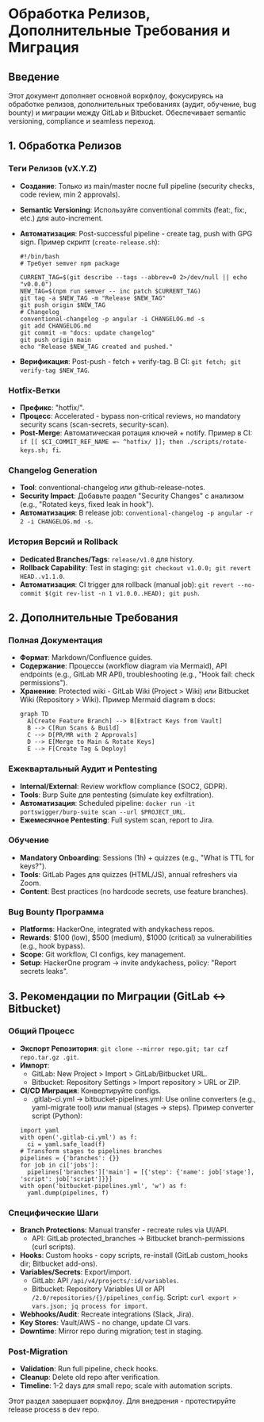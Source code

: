 # Обработка Релизов, Дополнительные Требования и Миграция

## Введение

Этот документ дополняет основной воркфлоу, фокусируясь на обработке релизов, дополнительных требованиях (аудит, обучение, bug bounty) и миграции между GitLab и Bitbucket. Обеспечивает semantic versioning, compliance и seamless переход.

## 1. Обработка Релизов

### Теги Релизов (vX.Y.Z)

- **Создание**: Только из main/master после full pipeline (security checks, code review, min 2 approvals).
- **Semantic Versioning**: Используйте conventional commits (feat:, fix:, etc.) для auto-increment.
- **Автоматизация**: Post-successful pipeline - create tag, push with GPG sign.
  Пример скрипт (`create-release.sh`):

  ```
  #!/bin/bash
  # Требует semver npm package

  CURRENT_TAG=$(git describe --tags --abbrev=0 2>/dev/null || echo "v0.0.0")
  NEW_TAG=$(npm run semver -- inc patch $CURRENT_TAG)
  git tag -a $NEW_TAG -m "Release $NEW_TAG"
  git push origin $NEW_TAG
  # Changelog
  conventional-changelog -p angular -i CHANGELOG.md -s
  git add CHANGELOG.md
  git commit -m "docs: update changelog"
  git push origin main
  echo "Release $NEW_TAG created and pushed."
  ```

- **Верификация**: Post-push - fetch + verify-tag.
  В CI: `git fetch; git verify-tag $NEW_TAG`.

### Hotfix-Ветки

- **Префикс**: "hotfix/".
- **Процесс**: Accelerated - bypass non-critical reviews, но mandatory security scans (scan-secrets, security-scan).
- **Post-Merge**: Автоматическая ротация ключей + notify.
  Пример в CI: `if [[ $CI_COMMIT_REF_NAME =~ ^hotfix/ ]]; then ./scripts/rotate-keys.sh; fi`.

### Changelog Generation

- **Tool**: conventional-changelog или github-release-notes.
- **Security Impact**: Добавьте раздел "Security Changes" с анализом (e.g., "Rotated keys, fixed leak in hook").
- **Автоматизация**: В release job: `conventional-changelog -p angular -r 2 -i CHANGELOG.md -s`.

### История Версий и Rollback

- **Dedicated Branches/Tags**: `release/v1.0` для history.
- **Rollback Capability**: Test in staging: `git checkout v1.0.0; git revert HEAD..v1.1.0`.
- **Автоматизация**: CI trigger для rollback (manual job): `git revert --no-commit $(git rev-list -n 1 v1.0.0..HEAD); git push`.

## 2. Дополнительные Требования

### Полная Документация

- **Формат**: Markdown/Confluence guides.
- **Содержание**: Процессы (workflow diagram via Mermaid), API endpoints (e.g., GitLab MR API), troubleshooting (e.g., "Hook fail: check permissions").
- **Хранение**: Protected wiki - GitLab Wiki (Project > Wiki) или Bitbucket Wiki (Repository > Wiki).
  Пример Mermaid diagram в docs:
  ```
  graph TD
    A[Create Feature Branch] --> B[Extract Keys from Vault]
    B --> C[Run Scans & Build]
    C --> D[PR/MR with 2 Approvals]
    D --> E[Merge to Main & Rotate Keys]
    E --> F[Create Tag & Deploy]
  ```

### Ежеквартальный Аудит и Pentesting

- **Internal/External**: Review workflow compliance (SOC2, GDPR).
- **Tools**: Burp Suite для pentesting (simulate key exfiltration).
- **Автоматизация**: Scheduled pipeline: `docker run -it portswigger/burp-suite scan --url $PROJECT_URL`.
- **Ежемесячное Pentesting**: Full system scan, report to Jira.

### Обучение

- **Mandatory Onboarding**: Sessions (1h) + quizzes (e.g., "What is TTL for keys?").
- **Tools**: GitLab Pages для quizzes (HTML/JS), annual refreshers via Zoom.
- **Content**: Best practices (no hardcode secrets, use feature branches).

### Bug Bounty Программа

- **Platforms**: HackerOne, integrated with andykachess repos.
- **Rewards**: $100 (low), $500 (medium), $1000 (critical) за vulnerabilities (e.g., hook bypass).
- **Scope**: Git workflow, CI configs, key management.
- **Setup**: HackerOne program → invite andykachess, policy: "Report secrets leaks".

## 3. Рекомендации по Миграции (GitLab ↔ Bitbucket)

### Общий Процесс

- **Экспорт Репозитория**: `git clone --mirror repo.git; tar czf repo.tar.gz .git`.
- **Импорт**:
  - GitLab: New Project > Import > GitLab/Bitbucket URL.
  - Bitbucket: Repository Settings > Import repository > URL or ZIP.
- **CI/CD Миграция**: Конвертируйте configs.
  - .gitlab-ci.yml → bitbucket-pipelines.yml: Use online converters (e.g., yaml-migrate tool) или manual (stages → steps).
    Пример converter script (Python):
  ```
  import yaml
  with open('.gitlab-ci.yml') as f:
    ci = yaml.safe_load(f)
  # Transform stages to pipelines branches
  pipelines = {'branches': {}}
  for job in ci['jobs']:
    pipelines['branches']['main'] = [{'step': {'name': job['stage'], 'script': job['script']}}]
  with open('bitbucket-pipelines.yml', 'w') as f:
    yaml.dump(pipelines, f)
  ```

### Специфические Шаги

- **Branch Protections**: Manual transfer - recreate rules via UI/API.
  - API: GitLab protected_branches → Bitbucket branch-permissions (curl scripts).
- **Hooks**: Custom hooks - copy scripts, re-install (GitLab custom_hooks dir; Bitbucket add-ons).
- **Variables/Secrets**: Export/import.
  - GitLab: API `/api/v4/projects/:id/variables`.
  - Bitbucket: Repository Variables UI or API `/2.0/repositories/{}/pipelines_config`.
    Script: `curl export > vars.json; jq process for import`.
- **Webhooks/Audit**: Recreate integrations (Slack, Jira).
- **Key Stores**: Vault/AWS - no change, update CI vars.
- **Downtime**: Mirror repo during migration; test in staging.

### Post-Migration

- **Validation**: Run full pipeline, check hooks.
- **Cleanup**: Delete old repo after verification.
- **Timeline**: 1-2 days для small repo; scale with automation scripts.

Этот раздел завершает воркфлоу. Для внедрения - протестируйте release process в dev repo.
